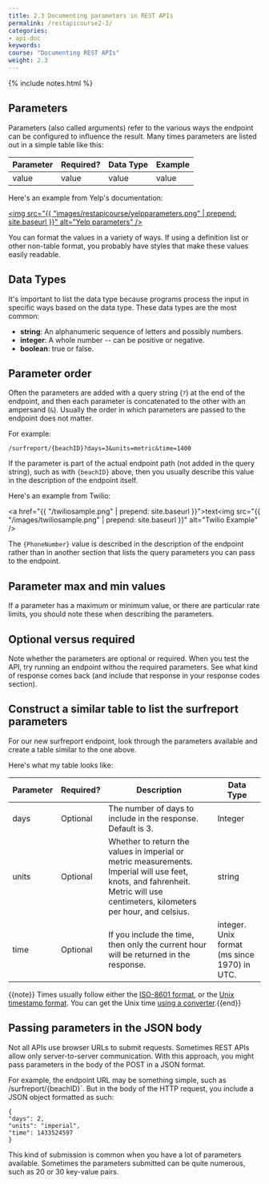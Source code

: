 ```yaml
---
title: 2.3 Documenting parameters in REST APIs
permalink: /restapicourse2-3/
categories:
- api-doc
keywords: 
course: "Documenting REST APIs"
weight: 2.3
---
```

{% include notes.html %}

## Parameters

Parameters (also called arguments) refer to the various ways the endpoint can be configured to influence the result. Many times parameters are listed out in a simple table like this:

| Parameter | Required? | Data Type | Example |
|-----------|-----------|-----------|---------|
| value | value | value | value | 

Here's an example from Yelp's documentation:

<a href="https://www.yelp.com/developers/documentation/v2/search_api"><img src="{{ "images/restapicourse/yelpparameters.png" | prepend: site.baseurl }}" alt="Yelp parameters" /></a>

You can format the values in a variety of ways. If using a definition list or other non-table format, you probably have styles that make these values easily readable.

## Data Types

It's important to list the data type because programs process the input in specific ways based on the data type. These data types are the most common: 

* **string**: An alphanumeric sequence of letters and possibly numbers. 
* **integer**: A whole number -- can be positive or negative.
* **boolean**: true or false.

## Parameter order

Often the parameters are added with a query string (`?`) at the end of the endpoint, and then each parameter is concatenated to the other with an ampersand (`&`). Usually the order in which parameters are passed to the endpoint does not matter. 

For example:

```
/surfreport/{beachID}?days=3&units=metric&time=1400
```

If the parameter is part of the actual endpoint path (not added in the query string), such as with `{beachID}` above, then you usually describe this value in the description of the endpoint itself. 

Here's an example from Twilio:

<a href="{{ "/twiliosample.png" | prepend: site.baseurl }}">text</a><img src="{{ "/images/twiliosample.png" | prepend: site.baseurl }}" alt="Twilio Example" />

The `{PhoneNumber}` value is described in the description of the endpoint rather than in another section that lists the query parameters you can pass to the endpoint.

## Parameter max and min values

If a parameter has a maximum or minimum value, or there are particular rate limits, you should note these when describing the parameters.

## Optional versus required

Note whether the parameters are optional or required. When you test the API, try running an endpoint withou the required parameters. See what kind of response comes back (and include that response in your response codes section).

## Construct a similar table to list the surfreport parameters

For our new surfreport endpoint, look through the parameters available and create a table similar to the one above.

Here's what my table looks like:

| Parameter | Required? | Description | Data Type | 
|-----------|------|-----|-----------|
| days | Optional | The number of days to include in the response. Default is 3. | Integer | 
| units | Optional | Whether to return the values in imperial or metric measurements. Imperial will use feet, knots, and fahrenheit. Metric will use centimeters, kilometers per hour, and celsius. | string |
| time | Optional | If you include the time, then only the current hour will be returned in the response.| integer. Unix format (ms since 1970) in UTC. |
 

{{note}} Times usually follow either the <a href="http://en.wikipedia.org/wiki/ISO_8601">ISO-8601 format</a>, or the <a href="http://en.wikipedia.org/wiki/Unix_time">Unix timestamp format</a>. You can get the Unix time <a href="http://www.unixtimestamp.com/">using a converter</a>.{{end}}

## Passing parameters in the JSON body

Not all APIs use browser URLs to submit requests. Sometimes REST APIs allow only server-to-server communication. With this approach, you might pass parameters in the body of the POST in a JSON format. 

For example, the endpoint URL may be something simple, such as /surfreport/{beachID}`. But in the body of the HTTP request, you include a JSON object formatted as such:

```
{
"days": 2,
"units": "imperial",
"time": 1433524597
}
```

This kind of submission is common when you have a lot of parameters available. Sometimes the parameters submitted can be quite numerous, such as 20 or 30 key-value pairs.




